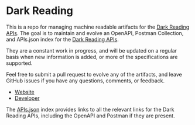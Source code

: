 # Dark ReadingThis is a repo for managing machine readable artifacts for the [Dark Reading APIs](http://www.darkreading.com/). The goal is to maintain and evolve an OpenAPI, Postman Collection, and APIs.json index for the [Dark Reading APIs](http://www.darkreading.com/).They are a constant work in progress, and will be updated on a regular basis when new information is added, or more of the specifications are supported.Feel free to submit a pull request to evolve any of the artifacts, and leave GitHub issues if you have any questions, comments, or feedback.- [Website](http://www.darkreading.com/)- [Developer](http://www.darkreading.com/)The [APIs.json](https://github.com/api-evangelist/dark-reading/blob/master/apis.json) index provides links to all the relevant links for the Dark Reading APIs, including the OpenAPI and Postman if they are present.